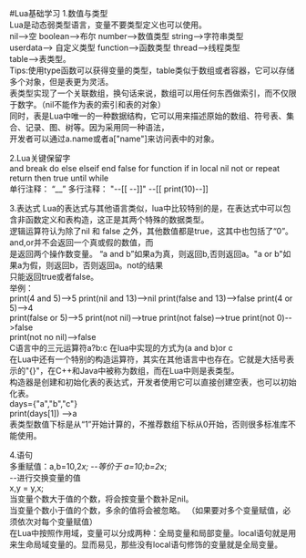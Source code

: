 #Lua基础学习
1.数值与类型  
Lua是动态弱类型语言，变量不要类型定义也可以使用。  
nil-->空  boolean-->布尔  number-->数值类型  string-->字符串类型  
userdata--> 自定义类型  function-->函数类型  thread-->线程类型  
table-->表类型。  
Tips:使用type函数可以获得变量的类型，table类似于数组或者容器，它可以存储多个对象，但是表更为灵活。  
表类型实现了一个关联数组，换句话来说，数组可以用任何东西做索引，而不仅限于数字。（nil不能作为表的索引和表的对象）  
同时，表是Lua中唯一的一种数据结构，它可以用来描述原始的数组、符号表、集合、记录、图、树等。因为采用同一种语法，  
开发者可以通过a.name或者a["name"]来访问表中的对象。  

2.Lua关键保留字  
and break do else elseif end false for function if in local nil not or repeat return then true until while  
单行注释： “__”  多行注释： "--[[  --]]"  --[[ print(10)--]]  

3.表达式
Lua的表达式与其他语言类似，lua中比较特别的是，在表达式中可以包含非函数定义和表构造，这正是其两个特殊的数据类型。  
逻辑运算符认为除了nil 和 false 之外，其他数值都是true，这其中也包括了“0”。and,or并不会返回一个真或假的数值，而  
是返回两个操作数变量。 “a and b”如果a为真，则返回b,否则返回a。"a or b"如果a为假，则返回b，否则返回a。not的结果  
只能返回true或者false。  
举例：  
print(4 and 5)-->5   print(nil and 13)-->nil  print(false and 13)-->false  print(4 or 5)-->4  
print(false or 5)-->5  print(not nil)-->true  print(not false)-->true  print(not 0)-->false  
print(not no nil)-->false  
C语言中的三元运算符a?b:c 在lua中实现的方式为(a and b)or c  
在Lua中还有一个特别的构造运算符，其实在其他语言中也存在。它就是大括号表示的"{}"，在C++和Java中被称为数组，而在Lua中则是表类型。  
构造器是创建和初始化表的表达式，开发者使用它可以直接创建空表，也可以初始化表。  
days={"a","b","c"}  
print(days[1]) -->a  
表类型数值下标是从“1”开始计算的，不推荐数组下标从0开始，否则很多标准库不能使用。   

4.语句  
多重赋值：a,b=10,2*x; --等价于 a=10;b=2*x;  
--进行交换变量的值  
x,y = y,x;  
当变量个数大于值的个数，将会按变量个数补足nil。  
当变量个数小于值的个数，多余的值将会被忽略。  （如果要对多个变量赋值，必须依次对每个变量赋值）  
在Lua中按照作用域，变量可以分成两种：全局变量和局部变量。local语句就是用来生命局域变量的。显而易见，那些没有local语句修饰的变量就是全局变量。

